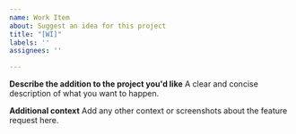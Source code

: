 ```yaml
---
name: Work Item
about: Suggest an idea for this project
title: "[WI]"
labels: ''
assignees: ''

---
```


**Describe the addition to the project you'd like**
A clear and concise description of what you want to happen.

**Additional context**
Add any other context or screenshots about the feature request here.
